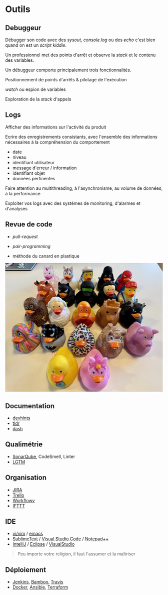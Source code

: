 # Outils


## Debuggeur


Débugger son code avec des *sysout*, *console.log* ou des *echo* c'est bien quand on est un *script kiddie*.


Un professionnel met des points d'arrêt et observe la *stack* et le contenu des variables.


Un débuggeur comporte principalement trois fonctionnalités.


Positionnement de points d'arrêts & pilotage de l'exécution


*watch* ou espion de variables


Exploration de la *stack* d'appels


## Logs


Afficher des informations sur l'activité du produit


Ecrire des enregistrements consistants, avec l'ensemble des informations nécessaires à la compréhension du comportement

* date
* niveau
* identifiant utilisateur
* message d'erreur / information
* identifiant objet
* données pertinentes


Faire attention au multithreading, à l'asynchronisme, au volume de données, à la performance


Exploiter vos logs avec des systèmes de monitoring, d'alarmes et d'analyses


## Revue de code

* *pull-request*
* *pair-programming*


* méthode du canard en plastique

![](img/canard.jpeg)


## Documentation

* [devhints](https://devhints.io/)
* [tldr](https://tldr.sh/)
* [dash](https://kapeli.com/dash)


## Qualimétrie

* [SonarQube](https://www.sonarqube.org), CodeSmell, Linter
* [LGTM](https://lgtm.com/)


## Organisation

* [JIRA](https://www.atlassian.com/software/jira/)
* [Trello](https://trello.com)
* [Workflowy](https://workflowy.com)
* [IFTTT](https://ifttt.com)


## IDE

* [vi/vim](https://www.vim.org) / [emacs](https://www.gnu.org/software/emacs/)
* [SublimeText](https://www.sublimetext.com) / [Visual Studio Code](https://code.visualstudio.com/) / [Notepad++](https://notepad-plus-plus.org/)
* [IntelliJ](https://www.jetbrains.com/idea/) / [Eclipse](https://eclipse.org/) / [VisualStudio](https://www.visualstudio.com)

> Peu importe votre religion, il faut l'assumer et la maîtriser


## Déploiement

* [Jenkins](https://jenkins-ci.org), [Bamboo](https://www.atlassian.com/software/bamboo/), [Travis](https://travis-ci.com/)
* [Docker](https://www.docker.com), [Ansible](https://www.ansible.com), [Terraform](https://www.terraform.io)
